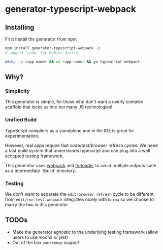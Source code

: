 # generator-typescript-webpack

## Installing

First install the generator from npm

```bash
npm install generator-typescript-webpack -g
# append 'sudo' for Debian distro
```

```bash
mkdir -p <app-name> && cd <app-name> && yo typescript-webpack
```

## Why?

### Simplicity

This generator is simple, for those who don't want a overly complex scaffold that locks us into too many JS technologies!

### Unified Build

TypeScript compilers as a standalone and in the IDE is great for experimentation. 

However, real apps require fast code/test/browser refresh cycles. We need a fast build system that understands typescript and can plug into a well accepted testing framework.

This generator uses [webpack](http://webpack.github.io/docs/) and [ts-loader](https://github.com/TypeStrong/ts-loader) to avoid multiple outputs such as a intermediate `/build' directory.

### Testing

We don't want to separate the `edit/browser refresh` cycle to be different from `edit/run test`. `webpack` integrates nicely with `karma` so we choose to marry the two in this generator

## TODOs
 - Make the generator agnostic to the underlying testing framework (allow users to use mocha or jest)
 - Out of the box `sourcemap` support
